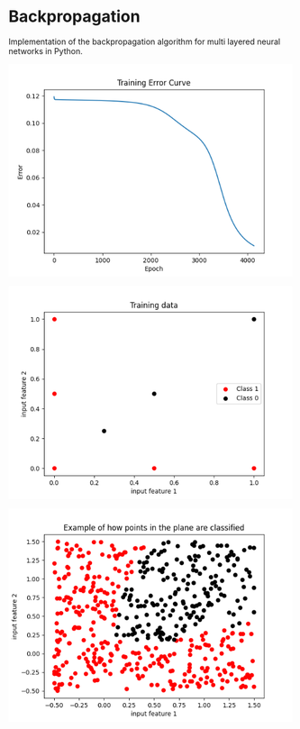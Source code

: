 # Backpropagation

Implementation of the backpropagation algorithm for multi layered neural networks in Python.


![Training error example](training_error.png)

![Training data](training_data.png)

![Example of classification](example_classification.png)
